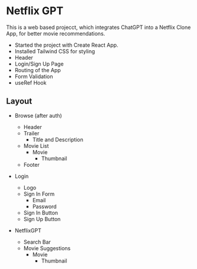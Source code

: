 # Netflix GPT

This is a web based projecct, which integrates ChatGPT into a Netflix Clone App, for better movie recommendations.

- Started the project with Create React App.
- Installed Tailwind CSS for styling
- Header
- Login/Sign Up Page
- Routing of the App
- Form Validation
- useRef Hook

## Layout

- Browse (after auth)
    - Header
    - Trailer
        - Title and Description
    - Movie List
        - Movie
            - Thumbnail
    - Footer


- Login
    - Logo
    - Sign In Form
        - Email
        - Password
    - Sign In Button
    - Sign Up Button
- NetflixGPT
    - Search Bar
    - Movie Suggestions
        - Movie
            - Thumbnail